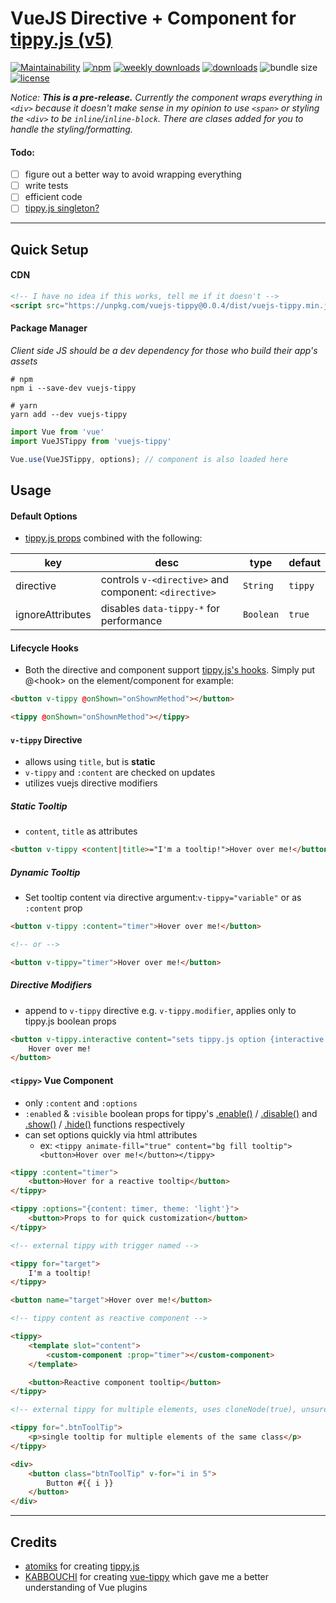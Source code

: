 # VueJS Directive + Component for [tippy.js (v5)](https://github.com/atomiks/tippyjs)

[![Maintainability](https://api.codeclimate.com/v1/badges/c0847b524e867249a33a/maintainability)](https://codeclimate.com/github/kanalumaddela/vuejs-tippy/maintainability)
[![npm](https://img.shields.io/npm/v/vuejs-tippy?label=vuejs-tippy&style=flat-square)](https://www.npmjs.com/package/vuejs-tippy)
[![weekly downloads](https://img.shields.io/npm/dw/vuejs-tippy?style=flat-square&color=CE7AFF)](https://www.npmjs.com/package/vuejs-tippy)
[![downloads](https://img.shields.io/npm/dt/vuejs-tippy.svg?style=flat-square)](https://www.npmjs.com/package/vuejs-tippy)
![bundle size](https://img.shields.io/bundlephobia/min/vuejs-tippy?style=flat-square)
[![license](https://img.shields.io/github/license/kanalumaddela/vuejs-tippy.svg?style=flat-square)](https://github.com/kanalumaddela/vuejs-tippy/blob/master/LICENSE)

*Notice: **This is a pre-release.** Currently the component wraps everything in `<div>` because it doesn't make sense in my opinion to use `<span>` or styling the `<div>` to be `inline`/`inline-block`. There are clases added for you to handle the styling/formatting.*

#### Todo:

- [ ] figure out a better way to avoid wrapping everything
- [ ] write tests
- [ ] efficient code
- [ ] [tippy.js singleton?](https://atomiks.github.io/tippyjs/#singleton)

---

## Quick Setup

#### CDN
```html
<!-- I have no idea if this works, tell me if it doesn't -->
<script src="https://unpkg.com/vuejs-tippy@0.0.4/dist/vuejs-tippy.min.js"></script>
```

#### Package Manager
*Client side JS should be a dev dependency for those who build their app's assets*
```shell script
# npm
npm i --save-dev vuejs-tippy

# yarn
yarn add --dev vuejs-tippy
```

```js
import Vue from 'vue'
import VueJSTippy from 'vuejs-tippy'

Vue.use(VueJSTippy, options); // component is also loaded here
```

## Usage

<!--
<table>
    <thead>
        <tr>
            <th></th>
            <th>v-tippy</th>
            <th>&lt;tippy></th>
        </tr>
    </thead>
    <tbody>
        <tr>
            <th>Props/<br>Attributes</th>
            <td><ul><li>content</li><li>options</li><li>tooltip</li><li>title</li></ul></td>
            <td><ul><li>content</li><li>options</li><li>enabled</li><li>visible</li><li>tippy options like ignore-attributes="true" (converted to camelCase)</li></ul></td>
        </tr>
    </tbody>
</table>
-->

#### Default Options
- [tippy.js props](https://atomiks.github.io/tippyjs/all-props/) combined with the following:

| key | desc | type | defaut |
| --- | ---- | ------- | ---- |
| directive | controls `v-<directive>` and component: `<directive>` | `String` | `tippy` |
| ignoreAttributes | disables `data-tippy-*` for performance | `Boolean` | `true` |

#### Lifecycle Hooks
- Both the directive and component support [tippy.js's hooks](https://atomiks.github.io/tippyjs/lifecycle-hooks/). Simply put @&lt;hook> on the element/component for example:
```html
<button v-tippy @onShown="onShownMethod"></button>

<tippy @onShown="onShownMethod"></tippy>
```

#### `v-tippy` Directive

- allows using `title`, but is **static**
- `v-tippy` and `:content` are checked on updates
- utilizes vuejs directive modifiers

##### Static Tooltip
- `content`, `title` as attributes
```html
<button v-tippy <content|title>="I'm a tooltip!">Hover over me!</button>
```

##### Dynamic Tooltip
- Set tooltip content via directive argument:`v-tippy="variable"` or as `:content` prop
```html
<button v-tippy :content="timer">Hover over me!</button>

<!-- or -->

<button v-tippy="timer">Hover over me!</button>
```

##### Directive Modifiers
- append to `v-tippy` directive e.g. `v-tippy.modifier`, applies only to tippy.js boolean props
```html
<button v-tippy.interactive content="sets tippy.js option {interactive: true}">
    Hover over me!
</button>
```

#### `<tippy>` Vue Component

- only `:content` and `:options`
- `:enabled` & `:visible` boolean props for tippy's [.enable()](https://atomiks.github.io/tippyjs/methods/#show) / [.disable()](https://atomiks.github.io/tippyjs/methods/#disable) and [.show()](https://atomiks.github.io/tippyjs/methods/#show) / [.hide()](https://atomiks.github.io/tippyjs/methods/#hide) functions respectively
- can set options quickly via html attributes
  - ex: `<tippy animate-fill="true" content="bg fill tooltip"><button>Hover over me!</button></tippy>` 

```html
<tippy :content="timer">
    <button>Hover for a reactive tooltip</button>
</tippy>

<tippy :options="{content: timer, theme: 'light'}">
    <button>Props to for quick customization</button>
</tippy>

<!-- external tippy with trigger named -->

<tippy for="target">
    I'm a tooltip!
</tippy>

<button name="target">Hover over me!</button>

<!-- tippy content as reactive component -->

<tippy>
    <template slot="content">
        <custom-component :prop="timer"></custom-component>
    </template>

    <button>Reactive component tooltip</button>
</tippy>

<!-- external tippy for multiple elements, uses cloneNode(true), unsure of reactivity support -->

<tippy for=".btnToolTip">
    <p>single tooltip for multiple elements of the same class</p>
</tippy>

<div>
    <button class="btnToolTip" v-for="i in 5">
        Button #{{ i }}
    </button>
</div>
```
---

## Credits

- [atomiks](https://github.com/atomiks) for creating [tippy.js](https://github.com/atomiks/tippyjs)
- [KABBOUCHI](https://github.com/KABBOUCHI) for creating [vue-tippy](https://github.com/KABBOUCHI/vue-tippy) which gave me a better understanding of Vue plugins
